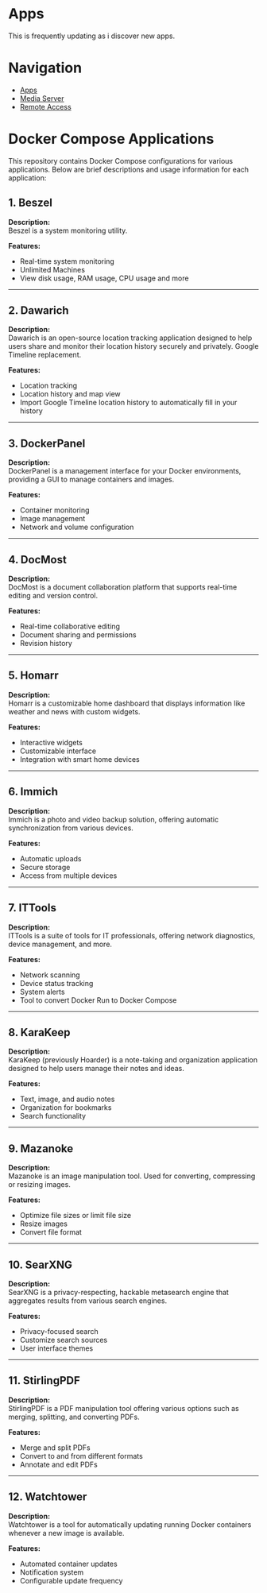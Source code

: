 # Apps

This is frequently updating as i discover new apps.

# Navigation
- [Apps](/apps/)
- [Media Server](/media/)
- [Remote Access](/access/)


# Docker Compose Applications

This repository contains Docker Compose configurations for various applications. Below are brief descriptions and usage information for each application:

## 1. Beszel

**Description:**   
Beszel is a system monitoring utility.

**Features:**
- Real-time system monitoring
- Unlimited Machines
- View disk usage, RAM usage, CPU usage and more

---

## 2. Dawarich

**Description:**   
Dawarich is an open-source location tracking application designed to help users share and monitor their location history securely and privately. Google Timeline replacement.

**Features:**
- Location tracking
- Location history and map view
- Import Google Timeline location history to automatically fill in your history

---

## 3. DockerPanel

**Description:**   
DockerPanel is a management interface for your Docker environments, providing a GUI to manage containers and images.

**Features:**
- Container monitoring
- Image management
- Network and volume configuration

---

## 4. DocMost

**Description:**   
DocMost is a document collaboration platform that supports real-time editing and version control.

**Features:**
- Real-time collaborative editing
- Document sharing and permissions
- Revision history

---

## 5. Homarr

**Description:**   
Homarr is a customizable home dashboard that displays information like weather and news with custom widgets.

**Features:**
- Interactive widgets
- Customizable interface
- Integration with smart home devices

---

## 6. Immich

**Description:**   
Immich is a photo and video backup solution, offering automatic synchronization from various devices.

**Features:**
- Automatic uploads
- Secure storage
- Access from multiple devices

---

## 7. ITTools

**Description:**   
ITTools is a suite of tools for IT professionals, offering network diagnostics, device management, and more.

**Features:**
- Network scanning
- Device status tracking
- System alerts
- Tool to convert Docker Run to Docker Compose

---

## 8. KaraKeep

**Description:**   
KaraKeep (previously Hoarder) is a note-taking and organization application designed to help users manage their notes and ideas.

**Features:**
- Text, image, and audio notes
- Organization for bookmarks
- Search functionality

---

## 9. Mazanoke

**Description:**   
Mazanoke is an image manipulation tool. Used for converting, compressing or resizing images.

**Features:**
- Optimize file sizes or limit file size
- Resize images
- Convert file format

---

## 10. SearXNG

**Description:**   
SearXNG is a privacy-respecting, hackable metasearch engine that aggregates results from various search engines.

**Features:**
- Privacy-focused search
- Customize search sources
- User interface themes

---

## 11. StirlingPDF

**Description:**   
StirlingPDF is a PDF manipulation tool offering various options such as merging, splitting, and converting PDFs.

**Features:**
- Merge and split PDFs
- Convert to and from different formats
- Annotate and edit PDFs

---

## 12. Watchtower

**Description:**   
Watchtower is a tool for automatically updating running Docker containers whenever a new image is available.

**Features:**
- Automated container updates
- Notification system
- Configurable update frequency

